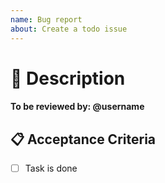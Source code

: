 ```yaml
---
name: Bug report
about: Create a todo issue
---
```


# 🧱 Description

<!--- Provide a general summary of the job -->

<!-- Please be sure to add at least 1 reviewer -->
#### To be reviewed by: @username

## 📋 Acceptance Criteria

<!--- The items should express desired states.  -->
<!--- e.g. "The button gets darker when pressed." -->

- [ ] Task is done

